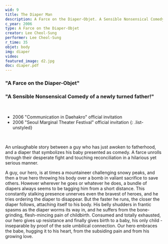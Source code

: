 ```yaml
---
wid: 9
title: The Diaper Man
description: A Farce on the Diaper-Objet. A Sensible Nonsensical Comedy of a newly turned father!
c_year: 2006
type: A Farce on the Diaper-Objet
creator: Lee Cheol-Sung
performer: Lee Cheol-Sung 
r_time: 35
objet: body
img: diaper
video: 
featured_image: d2.jpg
doc: diaper.pdf
---
```


### "A Farce on the Diaper-Objet"

### "A Sensible Nonsensical Comedy of a newly turned father!"

&nbsp;

- 2006 "Communication in Daehakro" official invitation
- 2006 "Seoul Marginal Theater Festival" official invitation
{: .list-unstyled}

&nbsp;

An unlaughable story between a guy who has just awoken to fatherhood, and a diaper that symbolizes his baby presented as comedy. A farce unrolls through their desperate fight and touching reconciliation in a hilarious yet serious manner.


A guy, our hero, is at times a mountaineer challenging snowy peaks, and then a true hero throwing his body over a bomb in valiant sacrifice to save others. However wherever he goes or whatever he does, a bundle of diapers always seems to be tagging him from a short distance. This constantly stalking presence unnerves even the bravest of heroes, and he tries ordering the diaper to disappear. But the faster he runs, the closer the diaper follows, attaching itself to his body. His belly shudders in frantic spasms as the diaper worms its way in, and he suffers from the bone-grinding, flesh-mincing pain of childbirth. Consumed and totally exhausted, our hero gives up resistance and finally gives birth to a baby, his only child - inseparable by proof of the sole umbilical connection. Our hero embraces the babe, hugging it to his heart, from the subsiding pain and from his growing love.
